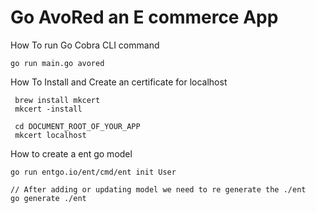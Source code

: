 # Go AvoRed an E commerce App 
 

How To run Go Cobra CLI command

    go run main.go avored


How To Install and Create an certificate for localhost

     
     brew install mkcert
     mkcert -install
     
     cd DOCUMENT_ROOT_OF_YOUR_APP
     mkcert localhost



How to create a ent go model

    go run entgo.io/ent/cmd/ent init User

    // After adding or updating model we need to re generate the ./ent
    go generate ./ent
